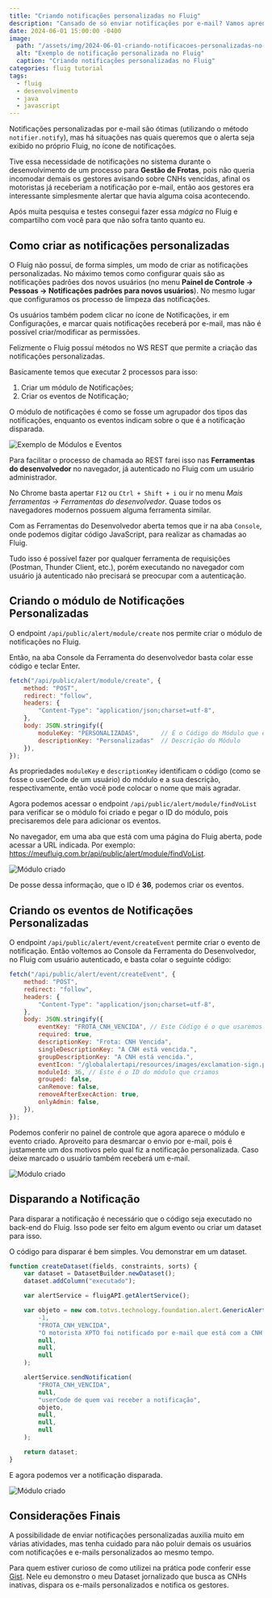 ```yaml
---
title: "Criando notificações personalizadas no Fluig"
description: "Cansado de só enviar notificações por e-mail? Vamos aprender a criar notificações personalizadas no sistema."
date: 2024-06-01 15:00:00 -0400
image:
  path: "/assets/img/2024-06-01-criando-notificacoes-personalizadas-no-fluig/poster_post.jpg"
  alt: "Exemplo de notificação personalizada no Fluig"
  caption: "Criando notificações personalizadas no Fluig"
categories: fluig tutorial
tags:
  - fluig
  - desenvolvimento
  - java
  - javascript
---
```


Notificações personalizadas por e-mail são ótimas (utilizando o método `notifier.notify`), mas há situações nas
quais queremos que o alerta seja exibido no próprio Fluig, no ícone de notificações.

Tive essa necessidade de notificações no sistema durante o desenvolvimento de um processo para **Gestão de Frotas**,
pois não queria incomodar demais os gestores avisando sobre CNHs vencidas, afinal os motoristas já receberiam a
notificação por e-mail, então aos gestores era interessante simplesmente alertar que havia alguma coisa acontecendo.

Após muita pesquisa e testes consegui fazer essa *mágica* no Fluig e compartilho com você para que não sofra tanto
quanto eu.

## Como criar as notificações personalizadas

O Fluig não possuí, de forma simples, um modo de criar as notificações personalizadas. No máximo temos como configurar
quais são as notificações padrões dos novos usuários (no menu **Painel de Controle &rarr; Pessoas &rarr; Notificações padrões para novos usuários**).
No mesmo lugar que configuramos os processo de limpeza das notificações.

Os usuários também podem clicar no ícone de Notificações, ir em Configurações, e marcar quais notificações receberá por
e-mail, mas não é possível criar/modificar as permissões.

Felizmente o Fluig possuí métodos no WS REST que permite a criação das notificações personalizadas.

Basicamente temos que executar 2 processos para isso:

1. Criar um módulo de Notificações;
1. Criar os eventos de Notificação;

O módulo de notificações é como se fosse um agrupador dos tipos das notificações, enquanto os eventos indicam sobre o que
é a notificação disparada.

<img src="/assets/img/2024-06-01-criando-notificacoes-personalizadas-no-fluig/modulos_eventos_padrao.jpg" alt="Exemplo de Módulos e Eventos" style="max-width: 727px">

Para facilitar o processo de chamada ao REST farei isso nas **Ferramentas do desenvolvedor** no navegador, já autenticado no Fluig
com um usuário administrador.

No Chrome basta apertar `F12` ou `Ctrl + Shift + i` ou ir no menu *Mais ferramentas &rarr; Ferramentas do desenvolvedor*.
Quase todos os navegadores modernos possuem alguma ferramenta similar.

Com as Ferramentas do Desenvolvedor aberta temos que ir na aba `Console`, onde podemos digitar código JavaScript, para realizar
as chamadas ao Fluig.

Tudo isso é possível fazer por qualquer ferramenta de requisições (Postman, Thunder Client, etc.), porém executando no navegador
com usuário já autenticado não precisará se preocupar com a autenticação.

## Criando o módulo de Notificações Personalizadas

O endpoint `/api/public/alert/module/create` nos permite criar o módulo de notificações no Fluig.

Então, na aba Console da Ferramenta do desenvolvedor basta colar esse código e teclar Enter.

```javascript
fetch("/api/public/alert/module/create", {
    method: "POST",
    redirect: "follow",
    headers: {
        "Content-Type": "application/json;charset=utf-8",
    },
    body: JSON.stringify({
        moduleKey: "PERSONALIZADAS",      // É o Código do Módulo que estamos criando
        descriptionKey: "Personalizadas"  // Descrição do Módulo
    }),
});
```

As propriedades `moduleKey` e `descriptionKey` identificam o código (como se fosse o userCode de um usuário)
do módulo e a sua descrição, respectivamente, então você pode colocar o nome que mais agradar.

Agora podemos acessar o endpoint `/api/public/alert/module/findVoList` para verificar se o módulo foi criado
e pegar o ID do módulo, pois precisaremos dele para adicionar os eventos.

No navegador, em uma aba que está com uma página do Fluig aberta, pode acessar a URL indicada.
Por exemplo: <https://meufluig.com.br/api/public/alert/module/findVoList>.

<img src="/assets/img/2024-06-01-criando-notificacoes-personalizadas-no-fluig/modulo_criado.jpg" alt="Módulo criado" style="max-width: 452px">

De posse dessa informação, que o ID é **36**, podemos criar os eventos.

## Criando os eventos de Notificações Personalizadas

O endpoint `/api/public/alert/event/createEvent` permite criar o evento de notificação. Então voltemos ao Console
da Ferramenta do Desenvolvedor, no Fluig com usuário autenticado, e basta colar o seguinte código:

```javascript
fetch("/api/public/alert/event/createEvent", {
    method: "POST",
    redirect: "follow",
    headers: {
        "Content-Type": "application/json;charset=utf-8",
    },
    body: JSON.stringify({
        eventKey: "FROTA_CNH_VENCIDA", // Este Código é o que usaremos para disparar a notificação
        required: true,
        descriptionKey: "Frota: CNH Vencida",
        singleDescriptionKey: "A CNH está vencida.",
        groupDescriptionKey: "A CNH está vencida.",
        eventIcon: "/globalalertapi/resources/images/exclamation-sign.png",
        moduleId: 36, // Este é o ID do módulo que criamos
        grouped: false,
        canRemove: false,
        removeAfterExecAction: true,
        onlyAdmin: false,
    }),
});
```

Podemos conferir no painel de controle que agora aparece o módulo e evento criado. Aproveito para desmarcar o envio por e-mail,
pois é justamente um dos motivos pelo qual fiz a notificação personalizada. Caso deixe marcado o usuário também receberá um e-mail.

<img src="/assets/img/2024-06-01-criando-notificacoes-personalizadas-no-fluig/evento_criado.jpg" alt="Módulo criado" style="max-width: 756px">

## Disparando a Notificação

Para disparar a notificação é necessário que o código seja executado no back-end do Fluig. Isso pode ser feito em algum evento
ou criar um dataset para isso.

O código para disparar é bem simples. Vou demonstrar em um dataset.

```javascript
function createDataset(fields, constraints, sorts) {
    var dataset = DatasetBuilder.newDataset();
    dataset.addColumn("executado");

    var alertService = fluigAPI.getAlertService();

    var objeto = new com.totvs.technology.foundation.alert.GenericAlertObject(
        -1,
        "FROTA_CNH_VENCIDA",
        "O motorista XPTO foi notificado por e-mail que está com a CNH Vencida!",
        null,
        null,
        null
    );

    alertService.sendNotification(
        "FROTA_CNH_VENCIDA",
        null,
        "userCode de quem vai receber a notificação",
        objeto,
        null,
        null,
        null
    );

    return dataset;
}

```

E agora podemos ver a notificação disparada.

<img src="/assets/img/2024-06-01-criando-notificacoes-personalizadas-no-fluig/notificacao_disparada.jpg" alt="Módulo criado" style="max-width: 390px">

## Considerações Finais

A possibilidade de enviar notificações personalizadas auxilia muito em várias atividades, mas tenha cuidado para não
poluir demais os usuários com notificações e e-mails personalizados ao mesmo tempo.

Para quem estiver curioso de como utilizei na prática pode conferir esse [Gist](https://gist.github.com/brunogasparetto/a56010eaf4bf43e3d29b523ddca9ca0c#exemplo-pr%C3%A1tico). Nele eu demonstro o meu Dataset jornalizado que busca as CNHs inativas, dispara os
e-mails personalizados e notifica os gestores.
